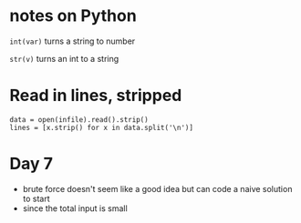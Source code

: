 # notes on Python

`int(var)` turns a string to number

`str(v)` turns an int to a string

# Read in lines, stripped

```
data = open(infile).read().strip()
lines = [x.strip() for x in data.split('\n')]
```

# Day 7
- brute force doesn't seem like a good idea but can code a naive solution to start
- since the total input is small 